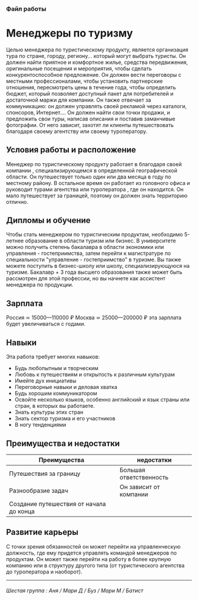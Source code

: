 ### Файл работы
# **Менеджеры по туризму**

Целью менеджера по туристическому продукту, является организация тура по стране, городу, региону... который могут выбрать туристы. Он должен найти приятное и комфортное жилье, средства передвижения, оригинальные посещения и мероприятия, чтобы сделать конкурентоспособное предложение. 
Он должен вести переговоры с местными профессионалами, чтобы установить партнерские отношения, пересмотреть цены в течение года, чтобы определить бюджет, который позволяет доступный пакет для потребителей и достаточной маржи для компании. Он также отвечает за коммуникацию: он должен управлять своей рекламой через каталоги, спонсоров, Интернет.... 
Он должен найти свои точки продажи, и предложить свои туры, написав описания и поставив заманчивые фотографии. От него зависит, захотят ли клиенты путешествовать благодаря своему агентству или своему туроператору.

## Условия работы и расположение

Менеджер по туристическому продукту работает в благодаря своей компании , специализирующемся в определенной географической области.
Он путешествует только один или два месяца в году по местному району. В остальное время он работает из головного офиса и руководит турами агентства или туроператора , где он находится. Он мало путешествует за границей, поэтому он должен знать территорию отлично.

## Дипломы и обучение

Чтобы стать менеджером по туристическим продуктам, необходимо 5-летнее образование в области туризм или бизнес. В университете можно получить степень бакалавра в области экономики или управления - гостеприимства, затем перейти к магистратуре по специальности "управление - гостеприимство" в туризме. Вы также можете поступить в бизнес-школу или школу, специализирующуюся на туризме. Бакалавр + 3 года высшего образования также может быть рассмотрен для этой профессии, но вы начнете как ассистент менеджера по продукции.

## Зарплата 

Россия ≃   15000—110000 ₽
Москва ≃ 25000—200000 ₽ 
эта зарплата будет увеличиваться с годами.

## Навыки
Эта работа требует многих навыков: 
- Будь любопытным и творческим
- Любовь к путешествиям и открытость к различным культурам
- Имейте дух инициативы
- Переговорные навыки и деловая хватка
- Будь хорошим коммуникатором
- Освойте несколько языков, особенно английский и язык страны или стран, в которых вы работаете.
- Знать культуры этих стран
- Знать сектор туризма и его участников 
- В ногу тенденциями

## Преимущества и недостатки
Преимущества | недостатки 
---------- | ------------
Путешествия за границу | Большая ответственность
Разнообразие задач | Он зависит от компании
Создание путешествия от начала до конца | 


## Развитие карьеры
С точки зрения обязанностей он может перейти на управленческую должность, где ему придется управлять командой менеджеров по продуктам. Он может также перейти на работу в более крупную компанию или в структуру другого типа (от туристического агентства до туроператора и наоборот).


--------------------------------------------------------------
###### Шестая группа : Аня / Мари Д / Буз / Мари M / Батист